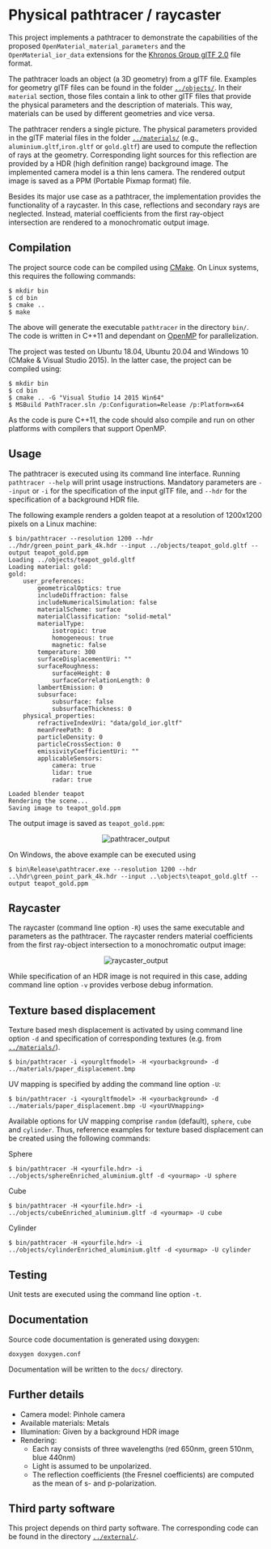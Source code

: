 Physical pathtracer / raycaster
=================================

This project implements a pathtracer to demonstrate the capabilities of the proposed `OpenMaterial_material_parameters`
and the `OpenMaterial_ior_data` extensions for the [Khronos Group glTF 2.0](https://github.com/KhronosGroup/glTF) file format.

The pathtracer loads an object (a 3D geometry) from a glTF file. Examples for geometry glTF files can be found in the folder
[`../objects/`](../objects/). In their `material` section, those files contain a link to other glTF files that provide the physical parameters
and the description of materials. This way, materials can be used by different geometries and vice versa.

The pathtracer renders a single picture. The physical parameters provided in the glTF material files in the folder
[`../materials/`](../materials/) (e.g., `aluminium.gltf`,`iron.gltf` or `gold.gltf`) are used to compute the reflection of rays at the
geometry. Corresponding light sources for this reflection are provided by a HDR (high definition range) background image.
The implemented camera model is a thin lens camera. The rendered output image is saved as a PPM (Portable Pixmap
format) file.

Besides its major use case as a pathtracer, the implementation provides the functionality of a raycaster. In this case,
reflections and secondary rays are neglected. Instead, material coefficients from the first ray-object intersection are
rendered to a monochromatic output image.

Compilation
-----------

The project source code can be compiled using [CMake](https://cmake.org/). On Linux systems, this requires the following commands:

```
$ mkdir bin
$ cd bin
$ cmake ..
$ make
```

The above will generate the executable `pathtracer` in the directory `bin/`. The code is written in C++11 and dependant on
[OpenMP](https://www.openmp.org/) for parallelization.

The project was tested on Ubuntu 18.04, Ubuntu 20.04 and Windows 10 (CMake & Visual Studio 2015). In the latter case,
the project can be compiled using:

``` 
$ mkdir bin
$ cd bin
$ cmake .. -G "Visual Studio 14 2015 Win64"
$ MSBuild PathTracer.sln /p:Configuration=Release /p:Platform=x64
```
 
As the code is pure C++11, the code should also compile and run on other platforms with compilers that support OpenMP.

Usage
-----

The pathtracer is executed using its command line interface. Running `pathtracer --help` will print usage instructions.
Mandatory parameters are `--input` or `-i` for the specification of the input glTF file, and `--hdr` for the specification of a
background HDR file.

The following example renders a golden teapot at a resolution of 1200x1200 pixels on a Linux machine:

```
$ bin/pathtracer --resolution 1200 --hdr ../hdr/green_point_park_4k.hdr --input ../objects/teapot_gold.gltf --output teapot_gold.ppm
Loading ../objects/teapot_gold.gltf
Loading material: gold:
gold:
    user_preferences:
        geometricalOptics: true
        includeDiffraction: false
        includeNumericalSimulation: false
        materialScheme: surface
        materialClassification: "solid-metal"
        materialType:
            isotropic: true
            homogeneous: true
            magnetic: false
        temperature: 300
        surfaceDisplacementUri: ""
        surfaceRoughness:
            surfaceHeight: 0
            surfaceCorrelationLength: 0
        lambertEmission: 0
        subsurface:
            subsurface: false
            subsurfaceThickness: 0
    physical_properties:
        refractiveIndexUri: "data/gold_ior.gltf"
        meanFreePath: 0
        particleDensity: 0
        particleCrossSection: 0
        emissivityCoefficientUri: ""
        applicableSensors:
            camera: true
            lidar: true
            radar: true

Loaded blender teapot
Rendering the scene...
Saving image to teapot_gold.ppm
```

The output image is saved as `teapot_gold.ppm`:

<p align="center"><img src="pathtracer_output.png" alt="pathtracer_output"></p>

On Windows, the above example can be executed using

```
$ bin\Release\pathtracer.exe --resolution 1200 --hdr ..\hdr\green_point_park_4k.hdr --input ..\objects\teapot_gold.gltf --output teapot_gold.ppm
```

Raycaster
----------

The raycaster (command line option `-R`) uses the same executable and parameters as the pathtracer. The raycaster
renders material coefficients from the first ray-object intersection to a monochromatic output image:

<p align="center"><img src="raycaster_output.png" alt="raycaster_output"></p>

While specification of an HDR image is not required in this case, adding command line option `-v` provides verbose
debug information.

Texture based displacement
-----------------------------------

Texture based mesh displacement is activated by using command line option `-d` and specification of corresponding textures
(e.g. from [`../materials/`](../materials/)).
  
```
$ bin/pathtracer -i <yourgltfmodel> -H <yourbackground> -d ../materials/paper_displacement.bmp
```

UV mapping is specified by adding the command line option `-U`:

```
$ bin/pathtracer -i <yourgltfmodel> -H <yourbackground> -d ../materials/paper_displacement.bmp -U <yourUVmapping>
```

Available options for UV mapping comprise `random` (default), `sphere`, `cube` and `cylinder`. Thus, reference examples
for texture based displacement can be created using the following commands:

Sphere
```  
$ bin/pathtracer -H <yourfile.hdr> -i ../objects/sphereEnriched_aluminium.gltf -d <yourmap> -U sphere  
```
Cube  
```
$ bin/pathtracer -H <yourfile.hdr> -i ../objects/cubeEnriched_aluminium.gltf -d <yourmap> -U cube  
```
Cylinder  
```
$ bin/pathtracer -H <yourfile.hdr> -i ../objects/cylinderEnriched_aluminium.gltf -d <yourmap> -U cylinder  
```

Testing
--------

Unit tests are executed using the command line option `-t`.  

Documentation
-------------

Source code documentation is generated using doxygen:

```
doxygen doxygen.conf
```

Documentation will be written to the `docs/` directory.

Further details
---------------

* Camera model: Pinhole camera
* Available materials: Metals
* Illumination: Given by a background HDR image
* Rendering:
  - Each ray consists of three wavelengths (red 650nm, green 510nm, blue 440nm)
  - Light is assumed to be unpolarized.
  - The reflection coefficients (the Fresnel coefficients) are computed as the mean of s- and p-polarization.

Third party software
--------------------

This project depends on third party software. The corresponding code can be found in  the directory [`../external/`](../external/).
